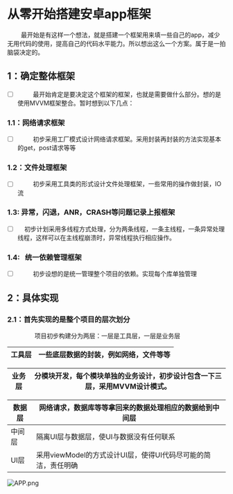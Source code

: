# 从零开始搭建安卓app框架

        最开始是有这样一个想法，就是搭建一个框架用来填一些自己的app，减少无用代码的使用，提高自己的代码水平能力。所以想出这么一个方案。属于是一拍脑袋决定的。

## 1：确定整体框架

- [ ]          最开始肯定是要决定这个框架的框架，也就是需要做什么部分。想的是使用MVVM框架整合。暂时想到以下几点：

### 1.1：网络请求框架

- [ ]          初步采用工厂模式设计网络请求框架。采用封装再封装的方法实现基本的get，post请求等等

### 1.2：文件处理框架

- [ ]          初步采用工具类的形式设计文件处理框架，一些常用的操作做封装，IO流

### 1.3:   异常，闪退，ANR，CRASH等问题记录上报框架

- [ ]          初步计划采用多线程方式处理，分为两条线程，一条主线程，一条异常处理线程，这样可以在主线程崩溃时，异常线程执行相应操作。

### 1.4:   统一依赖管理框架

- [ ]          初步设想的是统一管理整个项目的依赖。实现每个库单独管理

## 2：具体实现

### 2.1：首先实现的是整个项目的层次划分

                项目初步构建分为两层：一层是工具层，一层是业务层

| 工具层 | 一些底层数据的封装，例如网络，文件等等 |
| --- | ------------------- |

| 业务层 | 分模块开发，每个模块单独的业务设计，初步设计包含一下三层，采用MVVM设计模式。 |
| --- | ---------------------------------------- |

| 数据层 | 网络请求，数据库等等拿回来的数据处理相应的数据给到中间层          |
| --- | ------------------------------------- |
| 中间层 | 隔离UI层与数据层，使UI与数据没有任何联系                |
| UI层 | 采用viewModel的方式设计UI层，使得UI代码尽可能的简洁，责任明确 |



![APP.png](https://qaq-qvq.github.io/images/2022-1-25-从零开始搭建安卓app框架/APP.png)





